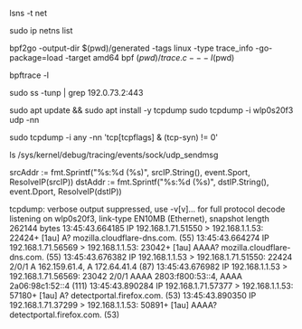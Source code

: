 lsns -t net


sudo ip netns list


bpf2go -output-dir $(pwd)/generated -tags linux -type trace_info -go-package=load -target amd64 bpf $(pwd)/trace.c -- -I$(pwd)

bpftrace -l

sudo ss -tunp | grep 192.0.73.2:443


sudo apt update && sudo apt install -y tcpdump
sudo tcpdump -i wlp0s20f3 udp -nn

sudo tcpdump -i any -nn 'tcp[tcpflags] & (tcp-syn) != 0'

ls /sys/kernel/debug/tracing/events/sock/udp_sendmsg


srcAddr := fmt.Sprintf("%s:%d (%s)", srcIP.String(), event.Sport, ResolveIP(srcIP))
dstAddr := fmt.Sprintf("%s:%d (%s)", dstIP.String(), event.Dport, ResolveIP(dstIP))


tcpdump: verbose output suppressed, use -v[v]... for full protocol decode
listening on wlp0s20f3, link-type EN10MB (Ethernet), snapshot length 262144 bytes
13:45:43.664185 IP 192.168.1.71.51550 > 192.168.1.1.53: 22424+ [1au] A? mozilla.cloudflare-dns.com. (55)
13:45:43.664274 IP 192.168.1.71.56569 > 192.168.1.1.53: 23042+ [1au] AAAA? mozilla.cloudflare-dns.com. (55)
13:45:43.676382 IP 192.168.1.1.53 > 192.168.1.71.51550: 22424 2/0/1 A 162.159.61.4, A 172.64.41.4 (87)
13:45:43.676982 IP 192.168.1.1.53 > 192.168.1.71.56569: 23042 2/0/1 AAAA 2803:f800:53::4, AAAA 2a06:98c1:52::4 (111)
13:45:43.890284 IP 192.168.1.71.57377 > 192.168.1.1.53: 57180+ [1au] A? detectportal.firefox.com. (53)
13:45:43.890350 IP 192.168.1.71.37299 > 192.168.1.1.53: 50891+ [1au] AAAA? detectportal.firefox.com. (53)

